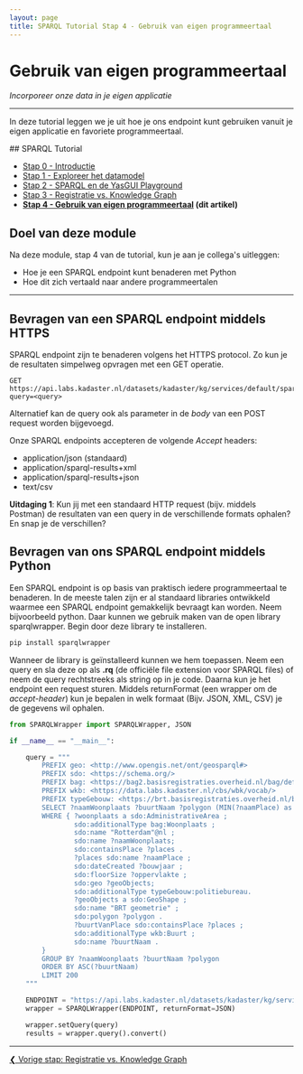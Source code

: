 ```yaml
---
layout: page
title: SPARQL Tutorial Stap 4 - Gebruik van eigen programmeertaal
---
```


# Gebruik van eigen programmeertaal

*Incorporeer onze data in je eigen applicatie*

***

In deze tutorial leggen we je uit hoe je ons endpoint kunt gebruiken vanuit je eigen applicatie en favoriete programmeertaal.

<div class="textbox" markdown="1">
## SPARQL Tutorial

- [Stap 0 - Introductie](/developer/sparql/tutorial/0-Introductie)
- [Stap 1 - Exploreer het datamodel](/developer/sparql/tutorial/1-Exploreer-het-datamodel)
- [Stap 2 - SPARQL en de YasGUI Playground](/developer/sparql/tutorial/2-SPARQL-en-YasGUI)
- [Stap 3 - Registratie vs. Knowledge Graph](/developer/sparql/tutorial/3-Registratie-vs-Knowledge-Graph)
- **[Stap 4 - Gebruik van eigen programmeertaal](/developer/sparql/tutorial/4-Gebruik-eigen-programmeertaal) (dit artikel)**

</div>

## Doel van deze module

Na deze module, stap 4 van de tutorial, kun je aan je collega's uitleggen:

- Hoe je een SPARQL endpoint kunt benaderen met Python
- Hoe dit zich vertaald naar andere programmeertalen

***

## Bevragen van een SPARQL endpoint middels HTTPS

SPARQL endpoint zijn te benaderen volgens het HTTPS protocol. Zo kun je de resultaten simpelweg opvragen met een GET operatie.

``` http
GET https://api.labs.kadaster.nl/datasets/kadaster/kg/services/default/sparql?query=<query>
```

Alternatief kan de query ook als parameter in de *body* van een POST request worden bijgevoegd.

Onze SPARQL endpoints accepteren de volgende *Accept* headers:

- application/json (standaard)
- application/sparql-results+xml
- application/sparql-results+json
- text/csv

<div class="textbox" markdown="2">
    <b>Uitdaging 1</b>: Kun jij met een standaard HTTP request (bijv. middels Postman) de resultaten van een query in de verschillende formats ophalen? En snap je de verschillen?
</div>

## Bevragen van ons SPARQL endpoint middels Python

Een SPARQL endpoint is op basis van praktisch iedere programmeertaal te benaderen. In de meeste talen zijn er al standaard libraries ontwikkeld waarmee een SPARQL endpoint gemakkelijk bevraagt kan worden. Neem bijvoorbeeld python. Daar kunnen we gebruik maken van de open library sparqlwrapper. Begin door deze library te installeren.

``` ps
pip install sparqlwrapper
```

Wanneer de library is geïnstalleerd kunnen we hem toepassen. Neem een query en sla deze op als **.rq** (de officiële file extension voor SPARQL files) of neem de query rechtstreeks als string op in je code. Daarna kun je het endpoint een request sturen. Middels returnFormat (een wrapper om de *accept-header*) kun je bepalen in welk formaat (Bijv. JSON, XML, CSV) je de gegevens wil ophalen.

``` python
from SPARQLWrapper import SPARQLWrapper, JSON

if __name__ == "__main__":

    query = """
        PREFIX geo: <http://www.opengis.net/ont/geosparql#>
        PREFIX sdo: <https://schema.org/>
        PREFIX bag: <https://bag2.basisregistraties.overheid.nl/bag/def/>
        PREFIX wkb: <https://data.labs.kadaster.nl/cbs/wbk/vocab/>
        PREFIX typeGebouw: <https://brt.basisregistraties.overheid.nl/brt/id/typeGebouw/>
        SELECT ?naamWoonplaats ?buurtNaam ?polygon (MIN(?naamPlace) as ?adres)  (SUM(?oppervlakte) as ?totaleOppervlakte)
        WHERE { ?woonplaats a sdo:AdministrativeArea ;
                sdo:additionalType bag:Woonplaats ;
                sdo:name "Rotterdam"@nl ;
                sdo:name ?naamWoonplaats;
                sdo:containsPlace ?places .
                ?places sdo:name ?naamPlace ;
                sdo:dateCreated ?bouwjaar ;
                sdo:floorSize ?oppervlakte ;
                sdo:geo ?geoObjects;
                sdo:additionalType typeGebouw:politiebureau.
                ?geoObjects a sdo:GeoShape ;
                sdo:name "BRT geometrie" ;
                sdo:polygon ?polygon .
                ?buurtVanPlace sdo:containsPlace ?places ;
                sdo:additionalType wkb:Buurt ;
                sdo:name ?buurtNaam .
        }
        GROUP BY ?naamWoonplaats ?buurtNaam ?polygon
        ORDER BY ASC(?buurtNaam)
        LIMIT 200
    """

    ENDPOINT = "https://api.labs.kadaster.nl/datasets/kadaster/kg/services/default/sparql"
    wrapper = SPARQLWrapper(ENDPOINT, returnFormat=JSON)

    wrapper.setQuery(query)
    results = wrapper.query().convert()
```

***

<div style="text-align: left">
    <a href="/developer/sparql/tutorial/3-Registratie-vs-Knowledge-Graph">
        &#10094; Vorige stap: Registratie vs. Knowledge Graph
    </a>
</div>
